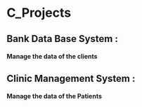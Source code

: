# C_Projects
## Bank Data Base System :
#### Manage the data of the clients  

## Clinic Management  System :
#### Manage the data of the Patients
